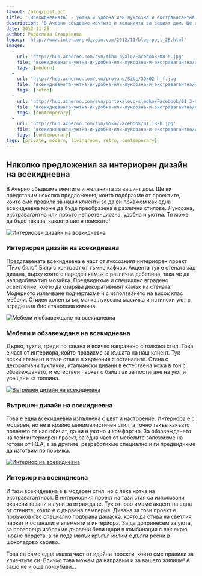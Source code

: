 ```yaml
---
layout: /blog/post.ect
title: '(Всекидневната) - уютна и удобна или луксозна и екстравагантна'
description: 'В Ачерно сбъдваме мечтите и желанията за вашият дом. Ще ви представим няколко предложения, които подбрахме от проектите, които сме правили за наши клиенти за да ви покажем как една всекидневна може да бъде преобразена в различни стилове. '
date: 2012-11-28
author: Радослава Ставракова
legacy: 'http://www.interiorendizain.com/2012/11/blog-post_28.html'
images:
  -
    url: 'http://hub.acherno.com/svn/tiho-byalo/Facebook/08-h.jpg'
    file: 'всекидневната-уютна-и-удобна-или-луксозна-и-екстравагантна/интериорен-дизайн-на-всекидневна.jpg'
    tags: [modern]
  -
    url: 'http://hub.acherno.com/svn/provans/Site/3D/02-h_f.jpg'
    file: 'всекидневната-уютна-и-удобна-или-луксозна-и-екстравагантна/мебели-и-обзавеждане-на-всекидневна.jpg'
    tags: [retro]
  -
    url: 'http://hub.acherno.com/svn/portokalovo-sladko/Facebook/01.3-h.jpg'
    file: 'всекидневната-уютна-и-удобна-или-луксозна-и-екстравагантна/вътрешен-дизайн-на-всекидневна.jpg'
    tags: [contemporary]
  -
    url: 'http://hub.acherno.com/svn/moka/Facebook/01.18-h.jpg'
    file: 'всекидневната-уютна-и-удобна-или-луксозна-и-екстравагантна/интериор-на-всекидневна.jpg'
    tags: [contemporary]
tags: [private, modern, livingroom, retro, contemporary]
---
```

## Няколко предложения за **интериорен дизайн на всекидневна**
В Ачерно сбъдваме мечтите и желанията за вашият дом. Ще ви представим няколко предложения, които подбрахме от проектите, които сме правили за наши клиенти за да ви покажем как една всекидневна може да бъде преобразена в различни стилове. Луксозна, екстравагантна или просто непретенциозна, удобна и уютна. Тя може да бъде такава, каквато вие я поискате!

![Интериорен дизайн на всекидневна](всекидневната-уютна-и-удобна-или-луксозна-и-екстравагантна/интериорен-дизайн-на-всекидневна.jpg)
### Интериорен дизайн на **всекидневна**

Представената всекидневна е част от луксозният интериорен проект “Тихо бяло”. Бяло с контраст от тъмно кафяво. Акцента тук е стената зад дивана, върху която е нареден камък с различна дебелина, така че да наподобява тип мозайка. Предвидихме и специално вградено осветление, което да озарява декоративният камък на стената. Модерното излъчване подчертахме и с използването на висок клас мебели. Стилен холен ъгъл, малка луксозна масичка и истински уют с вградената био етанолова камина.

![Мебели и обзавеждане на всекидневна](всекидневната-уютна-и-удобна-или-луксозна-и-екстравагантна/мебели-и-обзавеждане-на-всекидневна.jpg)
### Мебели и обзавеждане на **всекидневна**

Дърво, тухли, греди по тавана и всичко направено с толкова стил. Това е част от интериора, който правихме за къщата на наш клиент. Тук всеки елемент в тази стая е в хармония с останалите. Стена с декоративни тухлички, италиански дивани в естествена кожа в тон с обзавеждането, и естествен паркет с байц лак за постигане на уют и усещане за топлина.

[![Вътрешен дизайн на всекидневна](всекидневната-уютна-и-удобна-или-луксозна-и-екстравагантна/вътрешен-дизайн-на-всекидневна.jpg)](http://acherno.bg/интериорен-дизайн/апартамент/портокалово-сладко/портокалово-сладко.html)
### Вътрешен дизайн на **всекидневна**

Това е една всекидневна изпълнена с цвят и настроение. Интериора е с модерен, но не в крайно минималистичен стил, а точно такъв какъвто повечето от нас обичат, да ни е уютно и комфортно. За обзавеждането на този интериорен проект, за една част от мебелите заложихме на готови от IКЕА, а за другите, разработихме специално и ги предвидихме да изготвим по поръчка.

[![Интериор на всекидневна](всекидневната-уютна-и-удобна-или-луксозна-и-екстравагантна/интериор-на-всекидневна.jpg)](http://acherno.bg/интериорен-дизайн/апартамент/мока/интериор.html)
### Интериор на **всекидневна**

И тази всекидневна е в модерен стил, но с лека нотка на екстравагантност. В интериорния проект на тази стая са използвани окачени тавани и луни за вграждане. Тук отново имаме акцент на една от стените, която е с дървена ламперия. Дивана за този проект е поръчков със специално подбрана дамаска, която да отива на светлия паркет и останалите елементи в интериора. За да допринесем за уюта, за прозореца избрахме дървени бели щори в комбинация с лек екрю нюанс пердета, а за пода малък кръгъл килим с дълги ресни в шоколадово кафяво.

Това са само една малка част от идейни проекти, които сме правили за клиентите си. Всичко това можем да направим и за вашето жилище! А защо не и още по-хубави...

